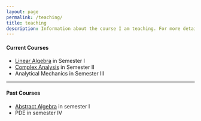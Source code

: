 ```yaml
---
layout: page
permalink: /teaching/
title: teaching
description: Information about the course I am teaching. For more detail click on course links.
---
```


#### Current Courses 

- [Linear Algebra](https://sandeepsuman.com/linear-algebra/) in Semester I
- [Complex Analysis](https://sandeepsuman.com/complex-analysis/) in Semester II
- Analytical Mechanics in Semester III

***

#### Past Courses

- [Abstract Algebra](https://sandeepsuman.com/abstract-algebra/) in semester I
- PDE in semester IV